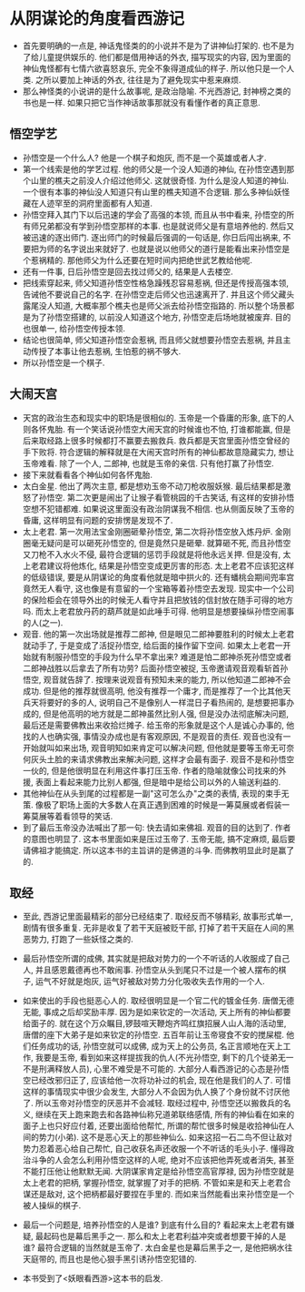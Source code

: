 # 从阴谋论的角度看西游记

- 首先要明确的一点是, 神话鬼怪类的的小说并不是为了讲神仙打架的. 也不是为了给儿童提供娱乐的. 他们都是借用神话的外衣, 描写现实的内容, 因为里面的神仙鬼怪都有七情六欲喜怒哀乐, 完全不象得道成仙的样子. 所以他只是一个人类. 之所以要加上神话的外衣, 往往是为了避免现实中惹来麻烦.
- 那么神怪类的小说讲的是什么故事呢, 是政治隐喻. 不光西游记, 封神榜之类的书也是一样. 如果只把它当作神话故事那就没有看懂作者的真正意思.

## 悟空学艺

- 孙悟空是一个什么人? 他是一个棋子和炮灰, 而不是一个英雄或者人才.
- 第一个线索是他的学艺过程. 他的师父是一个没人知道的神仙, 在孙悟空遇到那个山里的樵夫之前没人介绍过他师父. 这就很奇怪. 为什么是没人知道的神仙. 一个很有本事的神仙没人知道只有山里的樵夫知道不合逻辑. 那么多神仙妖怪藏在人迹罕至的洞府里面都有人知道.
- 孙悟空拜入其门下以后迅速的学会了高强的本领, 而且从书中看来, 孙悟空的所有师兄弟都没有学到孙悟空那样的本事. 也是就说师父是有意培养他的. 然后又被迅速的逐出师门. 逐出师门的时候最后强调的一句话是, 你日后闯出祸来, 不要把为师的名字说出来就好了. 也就是说以他师父的道行是能看出来孙悟空是个惹祸精的. 那他师父为什么还要在短时间内把绝世武艺教给他呢. 
- 还有一件事, 日后孙悟空是回去找过师父的, 结果是人去楼空.
- 把线索穿起来, 师父知道孙悟空性格急躁残忍容易惹祸, 但还是传授高强本领, 告诫他不要说自己的名字. 在孙悟空走后师父也迅速离开了. 并且这个师父藏头露尾没人知道, 大概率那个樵夫也是师父派去给孙悟空指路的. 所以整个场景都是为了孙悟空搭建的, 以前没人知道这个地方, 孙悟空走后场地就被废弃. 目的也很单一, 给孙悟空传授本领.
- 结论也很简单, 师父知道孙悟空会惹祸, 而且师父就想要孙悟空去惹祸, 并且主动传授了本事让他去惹祸, 生怕惹的祸不够大.
- 所以孙悟空是一个棋子.

## 大闹天宫

- 天宫的政治生态和现实中的职场是很相似的. 玉帝是一个昏庸的形象, 底下的人则各怀鬼胎. 有一个笑话说孙悟空大闹天宫的时候谁也不怕, 打谁都能赢, 但是后来取经路上很多时候都打不赢要去搬救兵. 救兵都是天宫里面孙悟空曾经的手下败将. 符合逻辑的解释就是在大闹天宫时所有的神仙都故意隐藏实力, 想让玉帝难看. 除了一个人, 二郎神, 也就是玉帝的亲信. 只有他打赢了孙悟空.
- 接下来就看看各个神仙如何各怀鬼胎.
- 太白金星. 他出了两次主意, 都是想劝玉帝不动刀枪收服妖猴. 最后结果都是激怒了孙悟空. 第二次更是闹出了让猴子看管桃园的千古笑话, 有这样的安排孙悟空想不犯错都难. 如果说这里面没有政治阴谋我不相信. 也从侧面反映了玉帝的昏庸, 这样明显有问题的安排愣是发现不了. 
- 太上老君. 第一次用法宝金刚圈砸晕孙悟空, 第二次将孙悟空放入炼丹炉. 金刚圈毫无疑问是可以砸死孙悟空的, 但是竟然只是砸晕. 就算砸不死, 而且孙悟空又刀枪不入水火不侵, 最符合逻辑的惩罚手段就是将他永远关押. 但是没有, 太上老君建议将他炼化, 结果是孙悟空变成更厉害的形态. 太上老君不应该犯这样的低级错误, 要是从阴谋论的角度看他就是暗中拱火的. 还有蟠桃会期间兜率宫竟然无人看守, 这也像是有意留的一个宝箱等着孙悟空去发现. 现实中一个公司的保险柜会在领导外出的时候无人看守并且把放钱的信封放在随手可得的地方吗. 而太上老君放丹药的葫芦就是如此唾手可得. 他明显是想要操纵孙悟空闹事的人(之一).
- 观音. 他的第一次出场就是推荐二郎神, 但是眼见二郎神要胜利的时候太上老君就动手了, 于是变成了活捉孙悟空, 给后面的操作留下空间. 如果太上老君一开始就有制服孙悟空的手段为什么早不拿出来? 难道是怕二郎神杀死孙悟空或者二郎神战胜以后拿去了所有功劳? 后面孙悟空被捉, 玉帝邀请观音观看斩首孙悟空, 观音就告辞了. 按理来说观音有预知未来的能力, 所以他知道二郎神不会成功. 但是他的推荐就很高明, 他没有推荐一个庸才, 而是推荐了一个比其他天兵天将要好的多的人, 说明自己不是像别人一样混日子看热闹的, 是想要把事办成的, 但是他高明的地方就是二郎神虽然比别人强, 但是没办法彻底解决问题, 最后还是需要佛教出来收拾烂摊子. 给玉帝的形象就是这个人是诚心办事的, 他找的人也确实强, 事情没办成也是有客观原因, 不是观音的责任. 观音也没有一开始就叫如来出场, 观音明知如来肯定可以解决问题, 但他就是要等玉帝无可奈何灰头土脸的来请求佛教出来解决问题, 这样才会最有面子. 观音不是和孙悟空一伙的, 但是他很明显在利用这件事打压玉帝. 作者的隐喻就像公司找来的外援, 表面上看起来能力比别人都强, 但是暗中是给公司以外的人输送利益的.
- 其他神仙在从头到尾的过程都是一副"这可怎么办"之类的表情, 表现的束手无策. 像极了职场上面的大多数人在真正遇到困难的时候是一筹莫展或者假装一筹莫展等着看领导的笑话.
- 到了最后玉帝没办法喊出了那一句: 快去请如来佛祖. 观音的目的达到了. 作者的意图也明显了. 这本书里面如来是压过玉帝了. 玉帝无能, 搞不定麻烦, 最后要请佛祖才能搞定. 所以这本书的主旨讲的是佛道的斗争. 而佛教明显此时是赢了的.

## 取经

- 至此, 西游记里面最精彩的部分已经结束了. 取经反而不够精彩, 故事形式单一, 剧情有很多重复. 无非是收复了若干天庭被贬干部, 打掉了若干天庭在人间的黑恶势力, 打跑了一些妖怪之类的.

- 最后孙悟空所谓的成佛, 其实就是把敌对势力的一个不听话的人收服成了自己人, 并且感恩戴德再也不敢闹事. 孙悟空从头到尾只不过是一个被人摆布的棋子, 运气不好就是炮灰, 运气好被敌对势力分化吸收失去作用的一个人.

- 如来使出的手段也挺恶心人的. 取经很明显是一个官二代的镀金任务. 唐僧无德无能, 事成之后却奖励丰厚. 因为是如来钦定的一次活动, 天上所有的神仙都要给面子的. 就在这个万众瞩目,锣鼓喧天鞭炮齐鸣红旗招展人山人海的活动里, 唐僧的座下大弟子是如来钦定的孙悟空. 五百年前让玉帝寝食不安的搅屎棍. 他们任务成功的话, 孙悟空就可以成佛, 成为天上的公务员, 名正言顺地在天上工作, 我要是玉帝, 看到如来这样提拔我的仇人(不光孙悟空, 剩下的几个徒弟无一不是刑满释放人员), 心里不难受是不可能的. 大部分人看西游记的心态是孙悟空已经改邪归正了, 应该给他一次将功补过的机会, 现在他是我们的人了. 可惜这样的事情现实中很少会发生, 大部分人不会因为仇人换了个身份就不讨厌他了. 所以玉帝对孙悟空的厌恶并不会减轻. 取经过程中, 孙悟空还以搬救兵的名义, 继续在天上跑来跑去和各路神仙称兄道弟联络感情, 所有的神仙看在如来的面子上也只好应付着, 还要出面给他帮忙, 所谓的帮忙很多时候是收拾神仙在人间的势力(小弟). 这不是恶心天上的那些神仙么. 如来这招一石二鸟不但让敌对势力忍着恶心给自己帮忙, 自己收获名声还收服一个不听话的毛头小子. 懂得政治斗争的人会怎么利用孙悟空这样的人呢, 绝对不应该把他弄死或者消失, 甚至不能打压他让他默默无闻. 大阴谋家肯定是给孙悟空高官厚禄, 因为孙悟空就是太上老君的把柄, 掌握孙悟空, 就掌握了对手的把柄. 不管如来是和天上老君合谋还是敌对, 这个把柄都最好要捏在手里的. 而如来当然能看出来孙悟空是一个被人操纵的棋子.

- 最后一个问题是, 培养孙悟空的人是谁? 到底有什么目的? 看起来太上老君有嫌疑, 最起码也是幕后黑手之一. 那么和太上老君利益冲突或者想要干掉的人是谁? 最符合逻辑的当然就是玉帝了. 太白金星也是幕后黑手之一, 是他把祸水往天庭带的, 而且也是他心狠手黑引诱孙悟空犯错的.
- 本书受到了<妖眼看西游>这本书的启发.
  
